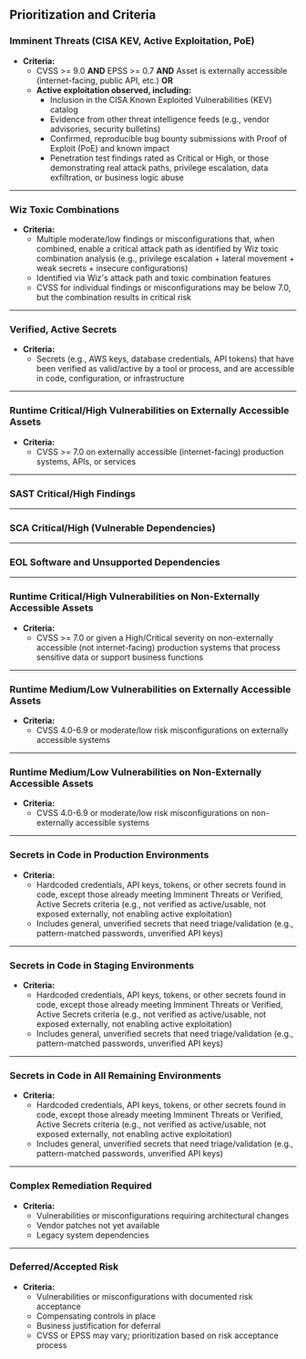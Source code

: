 
## Prioritization and Criteria

### Imminent Threats (CISA KEV, Active Exploitation, PoE)
- **Criteria:**
  - CVSS >= 9.0 **AND** EPSS >= 0.7 **AND** Asset is externally accessible (internet-facing, public API, etc.) **OR**
  - **Active exploitation observed, including:**
    - Inclusion in the CISA Known Exploited Vulnerabilities (KEV) catalog
    - Evidence from other threat intelligence feeds (e.g., vendor advisories, security bulletins)
    - Confirmed, reproducible bug bounty submissions with Proof of Exploit (PoE) and known impact
    - Penetration test findings rated as Critical or High, or those demonstrating real attack paths, privilege escalation, data exfiltration, or business logic abuse

---

### Wiz Toxic Combinations
- **Criteria:**
  - Multiple moderate/low findings or misconfigurations that, when combined, enable a critical attack path as identified by Wiz toxic combination analysis (e.g., privilege escalation + lateral movement + weak secrets + insecure configurations)
  - Identified via Wiz's attack path and toxic combination features
  - CVSS for individual findings or misconfigurations may be below 7.0, but the combination results in critical risk

---

### Verified, Active Secrets
- **Criteria:**
  - Secrets (e.g., AWS keys, database credentials, API tokens) that have been verified as valid/active by a tool or process, and are accessible in code, configuration, or infrastructure
  

---

### Runtime Critical/High Vulnerabilities on Externally Accessible Assets
- **Criteria:**
  - CVSS >= 7.0 on externally accessible (internet-facing) production systems, APIs, or services

---

### SAST Critical/High Findings

---

### SCA Critical/High (Vulnerable Dependencies)

---

### EOL Software and Unsupported Dependencies

---

### Runtime Critical/High Vulnerabilities on Non-Externally Accessible Assets
- **Criteria:**
  - CVSS >= 7.0 or given a High/Critical severity on non-externally accessible (not internet-facing) production systems that process sensitive data or support business functions

---

### Runtime Medium/Low Vulnerabilities on Externally Accessible Assets
- **Criteria:**
  - CVSS 4.0-6.9 or moderate/low risk misconfigurations on externally accessible systems
---

### Runtime Medium/Low Vulnerabilities on Non-Externally Accessible Assets
- **Criteria:**
  - CVSS 4.0-6.9 or moderate/low risk misconfigurations on non-externally accessible systems

---

### Secrets in Code in Production Environments
- **Criteria:**
  - Hardcoded credentials, API keys, tokens, or other secrets found in code, except those already meeting Imminent Threats or Verified, Active Secrets criteria (e.g., not verified as active/usable, not exposed externally, not enabling active exploitation)
  - Includes general, unverified secrets that need triage/validation (e.g., pattern-matched passwords, unverified API keys)

---

### Secrets in Code in Staging Environments
- **Criteria:**
  - Hardcoded credentials, API keys, tokens, or other secrets found in code, except those already meeting Imminent Threats or Verified, Active Secrets criteria (e.g., not verified as active/usable, not exposed externally, not enabling active exploitation)
  - Includes general, unverified secrets that need triage/validation (e.g., pattern-matched passwords, unverified API keys)

---

### Secrets in Code in All Remaining Environments
- **Criteria:**
  - Hardcoded credentials, API keys, tokens, or other secrets found in code, except those already meeting Imminent Threats or Verified, Active Secrets criteria (e.g., not verified as active/usable, not exposed externally, not enabling active exploitation)
  - Includes general, unverified secrets that need triage/validation (e.g., pattern-matched passwords, unverified API keys)

---

### Complex Remediation Required
- **Criteria:**
  - Vulnerabilities or misconfigurations requiring architectural changes
  - Vendor patches not yet available
  - Legacy system dependencies

---

### Deferred/Accepted Risk
- **Criteria:**
  - Vulnerabilities or misconfigurations with documented risk acceptance
  - Compensating controls in place
  - Business justification for deferral
  - CVSS or EPSS may vary; prioritization based on risk acceptance process
